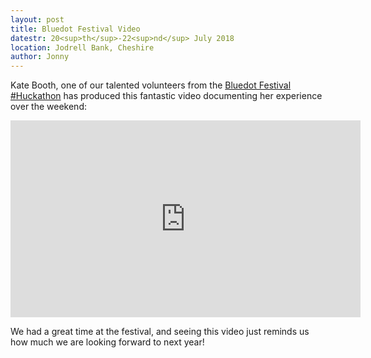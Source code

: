 ```yaml
---
layout: post
title: Bluedot Festival Video
datestr: 20<sup>th</sup>-22<sup>nd</sup> July 2018
location: Jodrell Bank, Cheshire
author: Jonny
---
```


Kate Booth, one of our talented volunteers from the [Bluedot Festival #Huckathon](http://huckathon.org/2018/07/20/bluedot.html) has produced this fantastic video documenting her experience over the weekend:

<iframe width="560" height="315" src="https://www.youtube.com/embed/-HQ_gGnB4F4" frameborder="0" allow="autoplay; encrypted-media" allowfullscreen></iframe>

We had a great time at the festival, and seeing this video just reminds us how much we are looking forward to next year!